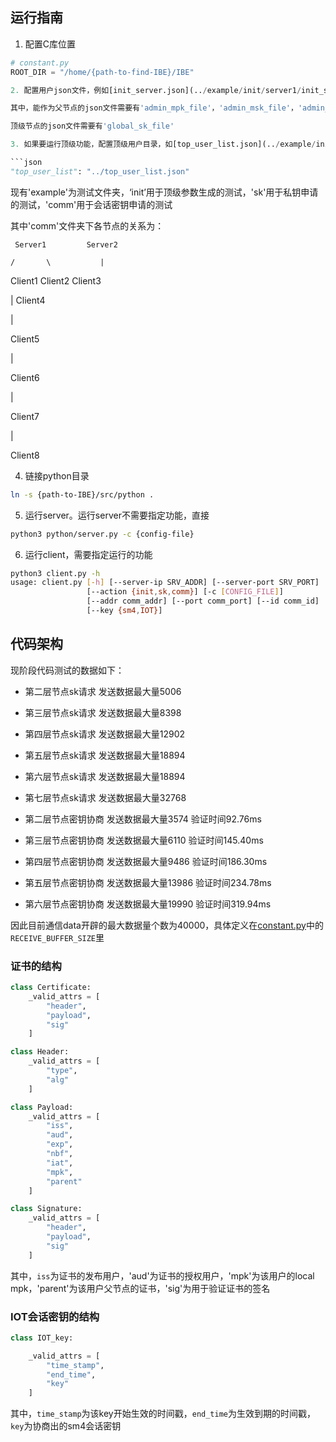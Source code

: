 ## 运行指南

1. 配置C库位置
```python
# constant.py
ROOT_DIR = "/home/{path-to-find-IBE}/IBE"

2. 配置用户json文件，例如[init_server.json](../example/init/server1/init_server.json)

其中，能作为父节点的json文件需要有'admin_mpk_file'，'admin_msk_file'，'admin_sk_file'

顶级节点的json文件需要有'global_sk_file'

3. 如果要运行顶级功能，配置顶级用户目录，如[top_user_list.json](../example/init/top_user_list.json)并在用户配置文件中加入 

```json 
"top_user_list": "../top_user_list.json"
```

现有'example'为测试文件夹，‘init’用于顶级参数生成的测试，'sk'用于私钥申请的测试，'comm'用于会话密钥申请的测试

其中'comm'文件夹下各节点的关系为：

     Server1         Server2
    
    /       \           |

Client1  Client2     Client3

   |
Client4

   |

Client5

   |

Client6

   |

Client7

   |

Client8

4. 链接python目录
```sh
ln -s {path-to-IBE}/src/python .
```

5. 运行server。运行server不需要指定功能，直接 
```sh 
python3 python/server.py -c {config-file}
```

6. 运行client，需要指定运行的功能
```sh 
python3 client.py -h
usage: client.py [-h] [--server-ip SRV_ADDR] [--server-port SRV_PORT]
                 [--action {init,sk,comm}] [-c [CONFIG_FILE]] 
                 [--addr comm_addr] [--port comm_port] [--id comm_id]
                 [--key {sm4,IOT}]
```

## 代码架构

现阶段代码测试的数据如下：

- 第二层节点sk请求 发送数据最大量5006
- 第三层节点sk请求 发送数据最大量8398
- 第四层节点sk请求 发送数据最大量12902
- 第五层节点sk请求 发送数据最大量18894
- 第六层节点sk请求 发送数据最大量18894
- 第七层节点sk请求 发送数据最大量32768

- 第二层节点密钥协商 发送数据最大量3574 验证时间92.76ms
- 第三层节点密钥协商 发送数据最大量6110 验证时间145.40ms
- 第四层节点密钥协商 发送数据最大量9486 验证时间186.30ms
- 第五层节点密钥协商 发送数据最大量13986 验证时间234.78ms
- 第六层节点密钥协商 发送数据最大量19990 验证时间319.94ms

因此目前通信data开辟的最大数据量个数为40000，具体定义在[constant.py](../src/python/constant.py)中的`RECEIVE_BUFFER_SIZE`里

### 证书的结构

```python
class Certificate:
    _valid_attrs = [
        "header",
        "payload",
        "sig"
    ]

class Header:
    _valid_attrs = [
        "type",
        "alg"
    ]

class Payload:
    _valid_attrs = [
        "iss",
        "aud",
        "exp",
        "nbf",
        "iat",
        "mpk",
        "parent"
    ]

class Signature:
    _valid_attrs = [
        "header",
        "payload",
        "sig"
    ]

```

其中，`iss`为证书的发布用户，'aud'为证书的授权用户，'mpk'为该用户的local mpk，'parent'为该用户父节点的证书，'sig'为用于验证证书的签名


### IOT会话密钥的结构

```python
class IOT_key:

    _valid_attrs = [
        "time_stamp",
        "end_time",
        "key"
    ]
```

其中，`time_stamp`为该key开始生效的时间戳，`end_time`为生效到期的时间戳，`key`为协商出的sm4会话密钥